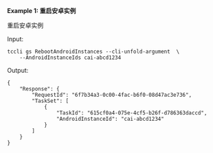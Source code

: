 **Example 1: 重启安卓实例**

重启安卓实例

Input: 

```
tccli gs RebootAndroidInstances --cli-unfold-argument  \
    --AndroidInstanceIds cai-abcd1234
```

Output: 
```
{
    "Response": {
        "RequestId": "6f7b34a3-0c00-4fac-b6f0-08d47ac3e736",
        "TaskSet": [
            {
                "TaskId": "615cf0a4-075e-4cf5-b26f-d786363daccd",
                "AndroidInstanceId": "cai-abcd1234"
            }
        ]
    }
}
```

